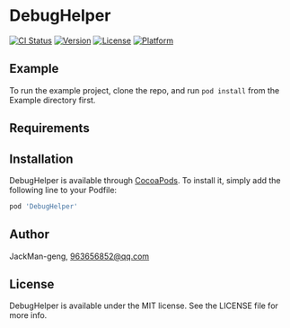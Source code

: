 # DebugHelper

[![CI Status](https://img.shields.io/travis/JackMan-geng/DebugHelper.svg?style=flat)](https://travis-ci.org/JackMan-geng/DebugHelper)
[![Version](https://img.shields.io/cocoapods/v/DebugHelper.svg?style=flat)](https://cocoapods.org/pods/DebugHelper)
[![License](https://img.shields.io/cocoapods/l/DebugHelper.svg?style=flat)](https://cocoapods.org/pods/DebugHelper)
[![Platform](https://img.shields.io/cocoapods/p/DebugHelper.svg?style=flat)](https://cocoapods.org/pods/DebugHelper)

## Example

To run the example project, clone the repo, and run `pod install` from the Example directory first.

## Requirements

## Installation

DebugHelper is available through [CocoaPods](https://cocoapods.org). To install
it, simply add the following line to your Podfile:

```ruby
pod 'DebugHelper'
```

## Author

JackMan-geng, 963656852@qq.com

## License

DebugHelper is available under the MIT license. See the LICENSE file for more info.
